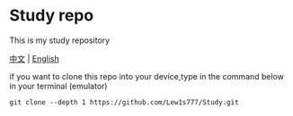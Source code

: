 # Study repo #
This is my study repository

[中文](./README.cn.md) | [English](./README.md)

if you want to clone this repo into your device,type in the command below in your terminal (emulator)
```javascrpit
git clone --depth 1 https://github.com/Lew1s777/Study.git
```
